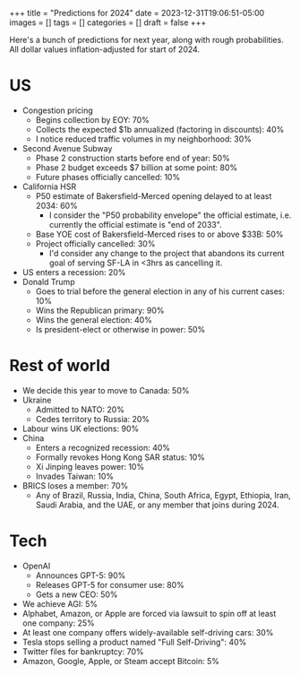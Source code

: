 +++
title = "Predictions for 2024"
date = 2023-12-31T19:06:51-05:00
images = []
tags = []
categories = []
draft = false
+++

Here's a bunch of predictions for next year, along with rough probabilities. All dollar values inflation-adjusted for start of 2024.

<!--more-->

# US

- Congestion pricing
  - Begins collection by EOY: 70%
  - Collects the expected $1b annualized (factoring in discounts): 40%
  - I notice reduced traffic volumes in my neighborhood: 30%
- Second Avenue Subway
  - Phase 2 construction starts before end of year: 50%
  - Phase 2 budget exceeds $7 billion at some point: 80%
  - Future phases officially cancelled: 10%
- California HSR
  - P50 estimate of Bakersfield-Merced opening delayed to at least 2034: 60%
    - I consider the "P50 probability envelope" the official estimate, i.e. currently the official estimate is "end of 2033".
  - Base YOE cost of Bakersfield-Merced rises to or above $33B: 50%
  - Project officially cancelled: 30%
    - I'd consider any change to the project that abandons its current goal of serving SF-LA in <3hrs as cancelling it.
- US enters a recession: 20%
- Donald Trump
  - Goes to trial before the general election in any of his current cases: 10%
  - Wins the Republican primary: 90%
  - Wins the general election: 40%
  - Is president-elect or otherwise in power: 50%

# Rest of world

- We decide this year to move to Canada: 50%
- Ukraine
  - Admitted to NATO: 20%
  - Cedes territory to Russia: 20%
- Labour wins UK elections: 90%
- China 
  - Enters a recognized recession: 40%
  - Formally revokes Hong Kong SAR status: 10%
  - Xi Jinping leaves power: 10%
  - Invades Taiwan: 10%
- BRICS loses a member: 70%
    - Any of Brazil, Russia, India, China, South Africa, Egypt, Ethiopia, Iran, Saudi Arabia, and the UAE, or any member that joins during 2024.

# Tech

- OpenAI
  - Announces GPT-5: 90%
  - Releases GPT-5 for consumer use: 80%
  - Gets a new CEO: 50%
- We achieve AGI: 5%
- Alphabet, Amazon, or Apple are forced via lawsuit to spin off at least one company: 25%
- At least one company offers widely-available self-driving cars: 30%
- Tesla stops selling a product named "Full Self-Driving": 40%
- Twitter files for bankruptcy: 70%
- Amazon, Google, Apple, or Steam accept Bitcoin: 5%
